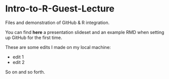 # Intro-to-R-Guest-Lecture
Files and demonstration of GitHub &amp; R integration.

You can find **here** a presentation slideset and an example RMD when setting up GitHub for the first time. 


These are some edits I made on my local machine:

* edit 1
* edit 2

So on and so forth. 
